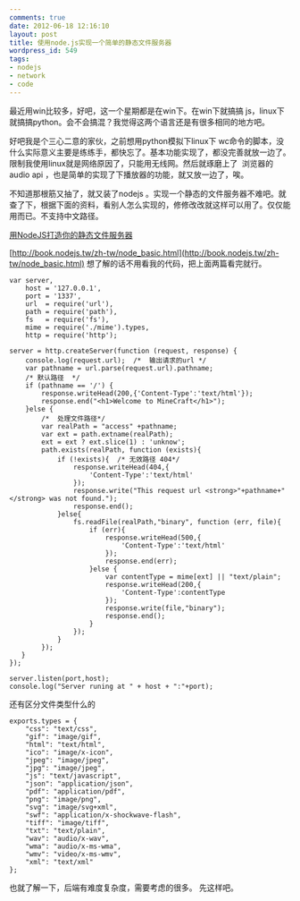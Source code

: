 ```yaml
---
comments: true
date: 2012-06-18 12:16:10
layout: post
title: 使用node.js实现一个简单的静态文件服务器
wordpress_id: 549
tags:
- nodejs
- network
- code
---
```


最近用win比较多，好吧，这一个星期都是在win下。在win下就搞搞 js，linux下就搞搞python。会不会搞混？我觉得这两个语言还是有很多相同的地方吧。

好吧我是个三心二意的家伙，之前想用python模拟下linux下 wc命令的脚本，没什么实际意义主要是练练手，都快忘了。基本功能实现了，都没完善就放一边了。限制我使用linux就是网络原因了，只能用无线网。然后就琢磨上了  浏览器的 audio api ，也是简单的实现了下播放器的功能，就又放一边了，唉。

不知道那根筋又抽了，就又装了nodejs 。实现一个静态的文件服务器不难吧。就查了下，根据下面的资料，看别人怎么实现的，修修改改就这样可以用了。仅仅能用而已。不支持中文路径。

[用NodeJS打造你的静态文件服务器](http://cnodejs.org/topic/4f16442ccae1f4aa27001071)

[http://book.nodejs.tw/zh-tw/node_basic.html](http://book.nodejs.tw/zh-tw/node_basic.html)
想了解的话不用看我的代码，把上面两篇看完就行。



    
    
    var server,
        host = '127.0.0.1',
        port = '1337',
        url  = require('url'),
        path = require('path'),
        fs   = require('fs'),
        mime = require('./mime').types,
        http = require('http');
    
    server = http.createServer(function (request, response) {
        console.log(request.url);  /*  输出请求的url */
        var pathname = url.parse(request.url).pathname;
        /* 默认路径  */
        if (pathname == '/') {
            response.writeHead(200,{'Content-Type':'text/html'});
            response.end("<h1>Welcome to MineCraft</h1>");
        }else {
            /*  处理文件路径*/
            var realPath = "access" +pathname;
            var ext = path.extname(realPath);
            ext = ext ? ext.slice(1) : 'unknow';
            path.exists(realPath, function (exists){
            	if (!exists){  /* 无效路径 404*/
            		response.writeHead(404,{
            			'Content-Type':'text/html'
            		});
            		response.write("This request url <strong>"+pathname+"</strong> was not found.");
            		response.end();
            	}else{
            		fs.readFile(realPath,"binary", function (err, file){
            			if (err){
            				response.writeHead(500,{
            					'Content-Type':'text/html'
            				});
            				response.end(err);
            			}else {
            				var contentType = mime[ext] || "text/plain";
            				response.writeHead(200,{
            					'Content-Type':contentType
            				});
            				response.write(file,"binary");
            				response.end();
            			}
            		});
            	}
            });
       }
    });
    
    server.listen(port,host);
    console.log("Server runing at " + host + ":"+port);
    



还有区分文件类型什么的

    
    
    exports.types = {
        "css": "text/css",
        "gif": "image/gif",
        "html": "text/html",
        "ico": "image/x-icon",
        "jpeg": "image/jpeg",
        "jpg": "image/jpeg",
        "js": "text/javascript",
        "json": "application/json",
        "pdf": "application/pdf",
        "png": "image/png",
        "svg": "image/svg+xml",
        "swf": "application/x-shockwave-flash",
        "tiff": "image/tiff",
        "txt": "text/plain",
        "wav": "audio/x-wav",
        "wma": "audio/x-ms-wma",
        "wmv": "video/x-ms-wmv",
        "xml": "text/xml"
    };
    


也就了解一下，后端有难度复杂度，需要考虑的很多。
先这样吧。
